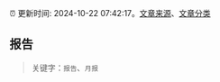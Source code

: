 :alarm_clock: 更新时间: 2024-10-22 07:42:17。[文章来源](/README.md)、[文章分类](/TAGS.md)

## 报告


> 关键字：`报告`、`月报`



